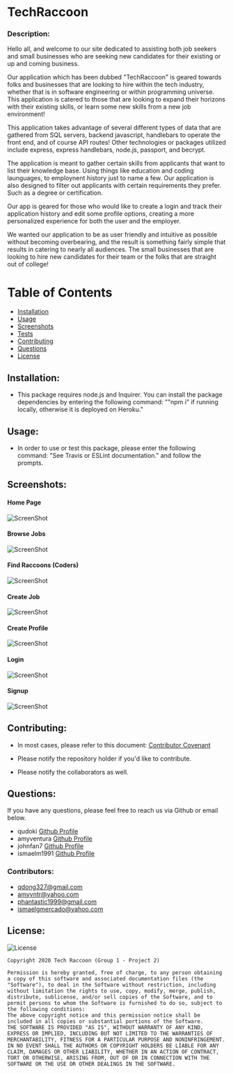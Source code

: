 # TechRaccoon 

### Description: 
Hello all, and welcome to our site dedicated to assisting both job seekers and small businesses who are seeking new candidates for their existing or up and coming business.

Our application which has been dubbed "TechRaccoon" is geared towards folks and businesses that are looking to hire within the tech industry, whether that is in software engineering or within programming universe. This application is catered to those that are looking to expand their horizons with their existing skills, or learn some new skills from a new job environment!

This application takes advantage of several different types of data that are gathered from SQL servers, backend javascript, handlebars to operate the front end, and of course API routes! Other technologies or packages utilized include express, express handlebars, node.js, passport, and becrypt.

The application is meant to gather certain skills from applicants that want to list their knowledge base. Using things like education and coding launguages, to employnent history just to name a few. Our application is also designed to filter out applicants with certain requirements they prefer. Such as a degree or certification.

Our app is geared for those who would like to create a login and track their application history and edit some profile options, creating a more personalized experience for both the user and the employer. 

We wanted our application to be as user friendly and intuitive as possible without becoming overbearing, and the result is something fairly simple that results in catering to nearly all audiences. The small businesses that are looking to hire new candidates for their team or the folks that are straight out of college!


# Table of Contents
- [Installation](https://github.com/qudoki/group1-project2/blob/main/README.md#installation)
- [Usage](https://github.com/qudoki/group1-project2/blob/main/README.md#usage)
- [Screenshots](https://github.com/qudoki/group1-project2/blob/main/README.md#screenshots)
- [Tests](https://github.com/qudoki/group1-project2/blob/main/README.md#usage)
- [Contributing](https://github.com/qudoki/group1-project2/blob/main/README.md#contributions)
- [Questions](https://github.com/qudoki/group1-project2/blob/main/README.md#questions)
- [License](https://github.com/qudoki/group1-project2/blob/main/README.md#license)


## Installation:
- This package requires node.js and Inquirer. You can install the package dependencies by entering the following command: ""npm i" if running locally, otherwise it is deployed on Heroku."


## Usage:
- In order to use or test this package, please enter the following command: "See Travis or ESLint documentation." and follow the prompts.

## Screenshots:

#### Home Page
![ScreenShot](assets/home.png)
#### Browse Jobs
![ScreenShot](assets/jobs.png)
#### Find Raccoons (Coders)
![ScreenShot](assets/raccoons.png)
#### Create Job
![ScreenShot](assets/postjob.png)
#### Create Profile
![ScreenShot](assets/postprofile.png)
#### Login
![ScreenShot](assets/login.png)
#### Signup
![ScreenShot](assets/signup.png)


## Contributing:
- In most cases, please refer to this document: [Contributor Covenant](https://www.contributor-covenant.org/) 

- Please notify the repository holder if you'd like to contribute.
- Please notify the collaborators as well.


## Questions:
If you have any questions, please feel free to reach us via Github or email below.

- qudoki [Github Profile](https://github.com/qudoki)
- amyventura [Github Profile](https://github.com/amyventura)
- johnfan7 [Github Profile](https://github.com/johnfan7)
- ismaelm1991 [Github Profile](https://github.com/ismaelm1991)

### Contributors:
- <qdong327@gmail.com>
- <amyvntr@yahoo.com>
- <phantastic1999@gmail.com>
- <ismaelgmercado@yahoo.com>

 
## License:
![License](https://img.shields.io/badge/license-MIT-green")

    Copyright 2020 Tech Raccoon (Group 1 - Project 2)

    Permission is hereby granted, free of charge, to any person obtaining a copy of this software and associated documentation files (the "Software"), to deal in the Software without restriction, including without limitation the rights to use, copy, modify, merge, publish, distribute, sublicense, and/or sell copies of the Software, and to permit persons to whom the Software is furnished to do so, subject to the following conditions:
    The above copyright notice and this permission notice shall be included in all copies or substantial portions of the Software.
    THE SOFTWARE IS PROVIDED "AS IS", WITHOUT WARRANTY OF ANY KIND, EXPRESS OR IMPLIED, INCLUDING BUT NOT LIMITED TO THE WARRANTIES OF MERCHANTABILITY, FITNESS FOR A PARTICULAR PURPOSE AND NONINFRINGEMENT. IN NO EVENT SHALL THE AUTHORS OR COPYRIGHT HOLDERS BE LIABLE FOR ANY CLAIM, DAMAGES OR OTHER LIABILITY, WHETHER IN AN ACTION OF CONTRACT, TORT OR OTHERWISE, ARISING FROM, OUT OF OR IN CONNECTION WITH THE SOFTWARE OR THE USE OR OTHER DEALINGS IN THE SOFTWARE.